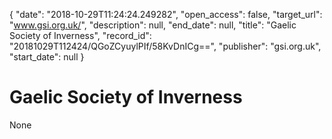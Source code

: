{
  "date": "2018-10-29T11:24:24.249282", 
  "open_access": false, 
  "target_url": "www.gsi.org.uk/", 
  "description": null, 
  "end_date": null, 
  "title": "Gaelic Society of Inverness", 
  "record_id": "20181029T112424/QGoZCyuylPIf/58KvDnICg==", 
  "publisher": "gsi.org.uk", 
  "start_date": null
}

# Gaelic Society of Inverness

None